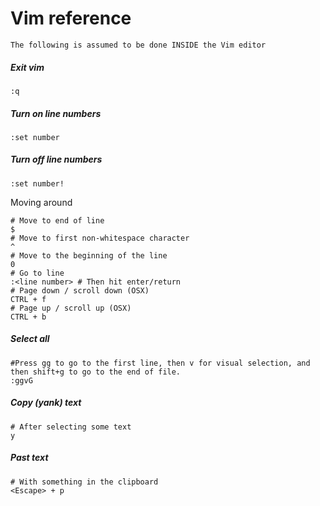 # Vim reference

`The following is assumed to be done INSIDE the Vim editor`

##### Exit vim
```shell
:q
```
##### Turn on line numbers
```shell
:set number
```

##### Turn off line numbers
```shell
:set number!
```

Moving around
```shell
# Move to end of line
$
# Move to first non-whitespace character
^
# Move to the beginning of the line 
0
# Go to line
:<line number> # Then hit enter/return
# Page down / scroll down (OSX)
CTRL + f
# Page up / scroll up (OSX)
CTRL + b
```

##### Select all
```shell
#Press gg to go to the first line, then v for visual selection, and then shift+g to go to the end of file.
:ggvG
```

##### Copy (yank) text
```shell
# After selecting some text
y
```

##### Past text
```shell
# With something in the clipboard
<Escape> + p
```


<!-- Remember, ```` needs to be at the end of all the shell stuff -->

